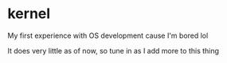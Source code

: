 # kernel
My first experience with OS development cause I'm bored lol

It does very little as of now, so tune in as I add more to this thing
